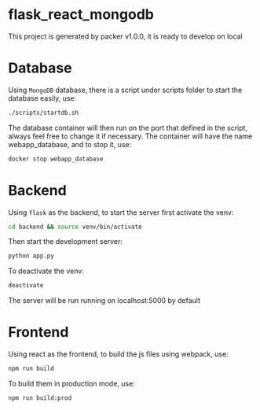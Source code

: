 # flask_react_mongodb
This project is generated by packer v1.0.0, it is ready to develop on local

# Database
Using `MongoDB` database, there is a script under scripts folder to start the database easily, use:
```sh
./scripts/startdb.sh
```
The database container will then run on the port that defined in the script, always feel free to change it if necessary. The container will have the name webapp_database, and to stop it, use:
```sh
docker stop webapp_database
```

# Backend
Using `flask` as the backend, to start the server first activate the venv:
```sh
cd backend && source venv/bin/activate
```

Then start the development server:
```sh
python app.py
```

To deactivate the venv:
```sh
deactivate
```

The server will be run running on localhost:5000 by default

# Frontend
Using react as the frontend, to build the js files using webpack, use:
```sh
npm run build
```
To build them in production mode, use:
```sh
npm run build:prod
```




